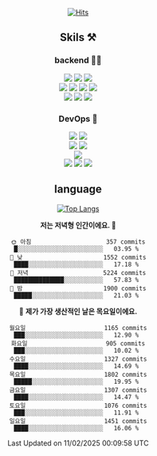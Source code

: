 <div align="center">

[![Hits](https://hits.seeyoufarm.com/api/count/incr/badge.svg?url=https%3A%2F%2Fgithub.com%2Fzxcv9203%2Fhit-counter&count_bg=%23FF7272&title_bg=%23324C2E&icon=codeigniter.svg&icon_color=%23DD5B5B&title=%EB%B0%A9%EB%AC%B8%EC%9E%90&edge_flat=false)](https://hits.seeyoufarm.com)
  
## Skils ⚒️

### backend 🧑‍💻
  
<img src="https://img.shields.io/badge/Java-FF6600?style=flat-square&logo=buymeacoffee&logoColor=white"/>
<img src="https://img.shields.io/badge/Go-0099FF?style=flat-square&logo=go&logoColor=white"/>
<img src="https://img.shields.io/badge/Kotlin-7F52FF?style=flat-square&logo=kotlin&logoColor=white"/>
  
  
<br />
  
<img src="https://img.shields.io/badge/Spring-339933?style=flat-square&logo=Spring&logoColor=white"/>
<img src="https://img.shields.io/badge/Spring Boot-339933?style=flat-square&logo=Spring Boot&logoColor=white"/>
<img src="https://img.shields.io/badge/Spring Security-339933?style=flat-square&logo=Spring Security&logoColor=white"/>
  
<img src="https://img.shields.io/badge/Spring Data JPA-339933?style=flat-square&logo=Hibernate&logoColor=white"/>

<br />
  
  <img src="https://img.shields.io/badge/mysql-0099FF?style=flat-square&logo=mysql&logoColor=white"/>
  <img src="https://img.shields.io/badge/mariadb-0099FF?style=flat-square&logo=mariadb&logoColor=white"/>
  <img src="https://img.shields.io/badge/mongoDB-47A248?style=flat-square&logo=mongodb&logoColor=white"/>
  
  
### DevOps 🚀
  
  <img src="https://img.shields.io/badge/docker-2496ED?style=flat-square&logo=docker&logoColor=white"/>
  <img src="https://img.shields.io/badge/kubernetes-326CE5?style=flat-square&logo=kubernetes&logoColor=white"/>
  
  <br />
  
  <img src="https://img.shields.io/badge/Github Actions-2088FF?style=flat-square&logo=githubactions&logoColor=white"/>
  <img src="https://img.shields.io/badge/Jenkins-D24939?style=flat-square&logo=jenkins&logoColor=white"/>
  
  
  <br />
  <img src="https://img.shields.io/badge/terraform-7B42BC?style=flat-square&logo=terraform&logoColor=white"/>
  
  <br />
  <img src="https://img.shields.io/badge/Amazon AWS-232F3E?style=flat-square&logo=Amazon AWS&logoColor=white"/>

  <img src="https://img.shields.io/badge/GCP-4285F4?style=flat-square&logo=googlecloud&logoColor=white"/>
  <img src="https://img.shields.io/badge/NCP-03C75A?style=flat-square&logo=naver&logoColor=white"/>
  
  
## language

[![Top Langs](https://github-readme-stats.vercel.app/api/top-langs/?username=zxcv9203&hide=html&exclude_repo=zxcv9203.github.io,golB&theme=grate-gatsby)](https://github.com/zxcv9203/github-readme-stats)
  
<!--START_SECTION:waka-->
**저는 저녁형 인간이에요. 🦉** 

```text
🌞 아침                     357 commits         █░░░░░░░░░░░░░░░░░░░░░░░░   03.95 % 
🌆 낮　                     1552 commits        ████░░░░░░░░░░░░░░░░░░░░░   17.18 % 
🌃 저녁                     5224 commits        ██████████████░░░░░░░░░░░   57.83 % 
🌙 밤　                     1900 commits        █████░░░░░░░░░░░░░░░░░░░░   21.03 % 
```
📅 **제가 가장 생산적인 날은 목요일이에요.** 

```text
월요일                      1165 commits        ███░░░░░░░░░░░░░░░░░░░░░░   12.90 % 
화요일                      905 commits         ███░░░░░░░░░░░░░░░░░░░░░░   10.02 % 
수요일                      1327 commits        ████░░░░░░░░░░░░░░░░░░░░░   14.69 % 
목요일                      1802 commits        █████░░░░░░░░░░░░░░░░░░░░   19.95 % 
금요일                      1307 commits        ████░░░░░░░░░░░░░░░░░░░░░   14.47 % 
토요일                      1076 commits        ███░░░░░░░░░░░░░░░░░░░░░░   11.91 % 
일요일                      1451 commits        ████░░░░░░░░░░░░░░░░░░░░░   16.06 % 
```



 Last Updated on 11/02/2025 00:09:58 UTC
<!--END_SECTION:waka-->
  
</div>

